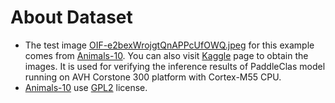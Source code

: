 # About Dataset
* The test image [OIF-e2bexWrojgtQnAPPcUfOWQ.jpeg](./OIF-e2bexWrojgtQnAPPcUfOWQ.jpeg) for this example comes from [Animals-10](https://www.kaggle.com/datasets/alessiocorrado99/animals10). You can also visit [Kaggle](https://www.kaggle.com/datasets/alessiocorrado99/animals10) page to obtain the images. It is used for verifying the inference results of PaddleClas model running on AVH Corstone 300 platform with Cortex-M55 CPU. 
* [Animals-10](https://www.kaggle.com/datasets/alessiocorrado99/animals10) use [GPL2](http://www.gnu.org/licenses/old-licenses/gpl-2.0.en.html) license.